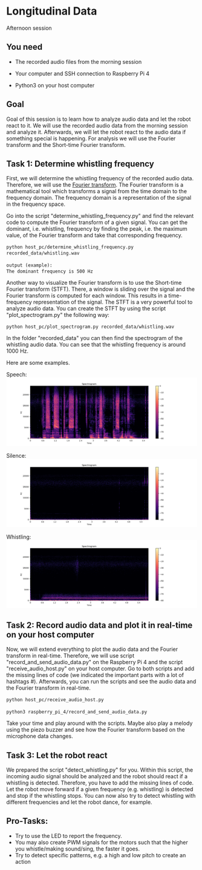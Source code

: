 Longitudinal Data
==============

Afternoon session

You need
--------

- The recorded audio files from the morning session

- Your computer and SSH connection to Raspberry Pi 4

- Python3 on your host computer

Goal
----
Goal of this session is to learn how to analyze audio data and let the robot react to it. We will use the recorded 
audio data from the morning session and analyze it. Afterwards, we will let the robot react to the audio data if 
something special is happening. For analysis we will use the Fourier transform and the Short-time Fourier transform.



Task 1: Determine whistling frequency
------------------------------------------------
First, we will determine the whistling frequency of the recorded audio data. Therefore, we will use the [Fourier transform](https://en.wikipedia.org/wiki/Fourier_transform).
The Fourier transform is a mathematical tool which transforms a signal from the time domain to the frequency domain.
The frequency domain is a representation of the signal in the frequency space. 

Go into the script "determine_whistling_frequency.py" and find the relevant code to compute the Fourier transform of a 
given signal. You can get the dominant, i.e. whistling, frequency by finding the peak, i.e. the maximum value, of the Fourier transform 
and take that corresponding frequency.

```
python host_pc/determine_whistling_frequency.py recorded_data/whistling.wav

output (example):
The dominant frequency is 500 Hz
```

Another way to visualize the Fourier transform is to use the Short-time Fourier transform (STFT). There, a window is
sliding over the signal and the Fourier transform is computed for each window. This results in a time-frequency
representation of the signal. The STFT is a very powerful tool to analyze audio data. You can create the STFT by using
the script "plot_spectrogram.py" the following way:

    python host_pc/plot_spectrogram.py recorded_data/whistling.wav

In the folder "recorded_data" you can then find the spectrogram of the whistling audio data. You can see that the
whistling frequency is around 1000 Hz.

Here are some examples.

Speech:
![STFT Speech](./media/speech.png)

Silence:
![STFT Silence](./media/silence.png)

Whistling:
![STFT Whistling](./media/whistling.png)


Task 2: Record audio data and plot it in real-time on your host computer
------------------------
Now, we will extend everything to plot the audio data and the Fourier transform in real-time. Therefore, we will use
script "record_and_send_audio_data.py" on the Raspberry Pi 4 and the script "receive_audio_host.py" on your host computer.
Go to both scripts and add the missing lines of code (we indicated the important parts with a lot of hashtags #). Afterwards, you can run the scripts and see the audio data and the Fourier transform in real-time.

    python host_pc/receive_audio_host.py

    python3 raspberry_pi_4/record_and_send_audio_data.py

Take your time and play around with the scripts. Maybe also play a melody using the piezo buzzer and see how the
Fourier transform based on the microphone data changes.


Task 3: Let the robot react
---------------------------
We prepared the script "detect_whistling.py" for you. Within this script, the incoming audio signal should be analyzed
and the robot should react if a whistling is detected. Therefore, you have to add the missing lines of code. Let the robot
move forward if a given frequency (e.g. whistling) is detected and stop if the whistling stops. You can now also try to detect whistling
with different frequencies and let the robot dance, for example.



Pro-Tasks: 
------------------------------------------------------------------

* Try to use the LED to report the frequency. 
* You may also create PWM signals for the motors such that the higher you whistle/making sound/sing, the faster it goes. 
* Try to detect specific patterns, e.g. a high and low pitch to create an action